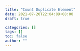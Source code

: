 ```yaml
---
title: "Count Duplicate Element"
date: 2021-07-20T22:04:09+08:00
draft: true

categories: []
tags: []
toc: false
author: ""
---
```

